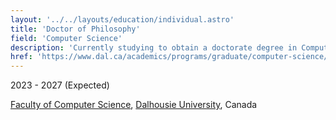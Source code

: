 ```yaml
---
layout: '../../layouts/education/individual.astro'
title: 'Doctor of Philosophy'
field: 'Computer Science'
description: 'Currently studying to obtain a doctorate degree in Computer Science at Dalhousie University.'
href: 'https://www.dal.ca/academics/programs/graduate/computer-science/program-details/phd-program0.html'
---
```

2023 - 2027 (Expected)

[Faculty of Computer Science](https://www.dal.ca/faculty/computerscience.html), [Dalhousie University](https://www.dal.ca), Canada